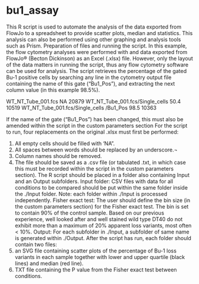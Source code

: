 # bu1_assay

This R script is used to automate the analysis of the data exported from FlowJo to a spreadsheet to provide scatter plots, median and statistics. This analysis can also be performed using other graphing and analysis tools such as Prism. 
Preparation of files and running the script. 
In this example, the flow cytometry analyses were performed with and data exported from FlowJo® (Becton Dickinson) as an Excel (.xlsx) file. However, only the layout of the data matters in running the script, thus any flow cytometry software can be used for analysis. 
The script retrieves the percentage of the gated Bu-1 positive cells by searching any line in the cytometry output file containing the name of this gate (“Bu1_Pos”), and extracting the next column value (in this example 98.5%). 

WT_NT_Tube_001.fcs	NA	20879
WT_NT_Tube_001.fcs/Single_cells	50.4	10519
WT_NT_Tube_001.fcs/Single_cells /Bu1_Pos	98.5	10363

If the name of the gate (“Bu1_Pos”) has been changed, this must also be amended within the script in the custom parameters section 
For the script to run, four replacements on the original .xlsx must first be performed: 
1. All empty cells should be filled with ‘NA”.
2. All spaces between words should be replaced by an underscore.¬
3. Column names should be removed. 
4. The file should be saved as a .csv file (or tabulated .txt, in which case this must be recorded within the script in the custom parameters section). 
The R script should be placed in a folder also containing Input and an Output subfolders. 
Input folder: CSV files with data for all conditions to be compared should be put within the same folder inside the ./Input folder. Note: each folder within ./Input is processed independently. 
Fisher exact test: The user should define the bin size (in the custom parameters section) for the Fisher exact test. The bin is set to contain 90% of the control sample. Based on our previous experience, well looked after and well stained wild type DT40 do not exhibit more than a maximum of 20% apparent loss variants, most often < 10%. 
Output: For each subfolder in ./Input, a subfolder of same name is generated within ./Output. After the script has run, each folder should contain two files: 
1. an SVG file containing scatter plots of the percentage of Bu-1 loss variants in each sample together with lower and upper quartile (black lines) and median (red line). 
2. TXT file containing the P value from the Fisher exact test between conditions. 

